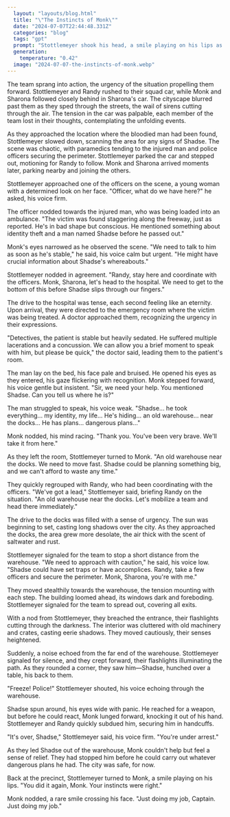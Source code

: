 ```yaml
---
  layout: "layouts/blog.html"
  title: "\"The Instincts of Monk\""
  date: "2024-07-07T22:44:48.331Z"
  categories: "blog"
  tags: "gpt"
  prompt: "Stottlemeyer shook his head, a smile playing on his lips as he glanced briefly at Randy, a flicker of uncertainty crossing his features before refocusing on Monk. \"Shadse as a kingpin? A nationwide manhunt, scouring every airport?\" Stottlemeyer chuckled softly, then resumed, \"Monk, this guy's just a run-of-the-mill criminal. We can't jump to conclusions. We don't even know if he's still in town. He hasn't blown up the Golden Gate Bridge or taken a shot at the president. Searching every airport and launching a nationwide manhunt would be a Herculean task. Instead, we need to zero in on where he might have fled. And Monk, let m⁶\r\ne tell you, I've dealt with guys like Shadse before. They often turn themselves in once the heat's on. He's a small fish who probably worked for that lawyer. If he hears about a shootout, he'll likely surrender out of fear for his own safety. And as for this mess,\" Stottlemeyer gestured toward the bodyguard sprawled on the floor not far from Shmedic, \"I reckon there was a scuffle between the two. One of them pulled the trigger, and as for the car incident? Perhaps Shadse panicked, threw the vehicle into reverse, and accidentally rammed into the barrier where the lawyer was standing. I bet he'll be in our custody within two days, possibly turning himself in tomorrow.\" Stottlemeyer turned to Randy, who nodded in agreement. \"Yes, Captain, I concur.\"\r\n\r\nSharona shook her head, her brow furrowing in concern. \"Leland, Randy, Adrian usually has a keen sense for these things. Haven't you forgotten all the cases he's cracked where we were stumped? Perhaps it's time to heed his instincts.\"\r\n\r\nStottlemeyer raised a hand as his phone began to ring. Retrieving it from his pocket, he answered the call briskly. \"Alright... I see... We'll be right there... Get the injured party to the neares hospital, but detain the person who contacted you... We need to gather any information they have.\" Stottlemeyer sighed heavily after ending the call, his frustration evident. \"Monk, I thin you might be onto something. They've found a man staggering along the freeway, bloodied and in a gray suit. He flagged down another vehicle.\" Sharona's expression brightened. \"That must be Shadse, right?\" Monk shook his head solemnly. \"No, he's Shadse's victim. Identity theft. We need to move swiftly. Shadse can't be too far from where they discovered the other man. If he's still in the vicinity, he wouldn't have been able to escape in his car.\"\r\n\r\nStottlemeyer nodded decisively, turning to Randy. \"Let's move. We need to assess the situation. Monk, Sharona, follow closely behind us. Disregard traffic signals. We'll lead with sirens blaring, should get there in about ten minutes if we hustle.\""
  generation: 
    temperature: "0.42"
  image: "2024-07-07-the-instincts-of-monk.webp"
---
```

The team sprang into action, the urgency of the situation propelling them forward. Stottlemeyer and Randy rushed to their squad car, while Monk and Sharona followed closely behind in Sharona's car. The cityscape blurred past them as they sped through the streets, the wail of sirens cutting through the air. The tension in the car was palpable, each member of the team lost in their thoughts, contemplating the unfolding events.

As they approached the location where the bloodied man had been found, Stottlemeyer slowed down, scanning the area for any signs of Shadse. The scene was chaotic, with paramedics tending to the injured man and police officers securing the perimeter. Stottlemeyer parked the car and stepped out, motioning for Randy to follow. Monk and Sharona arrived moments later, parking nearby and joining the others.

Stottlemeyer approached one of the officers on the scene, a young woman with a determined look on her face. "Officer, what do we have here?" he asked, his voice firm.

The officer nodded towards the injured man, who was being loaded into an ambulance. "The victim was found staggering along the freeway, just as reported. He's in bad shape but conscious. He mentioned something about identity theft and a man named Shadse before he passed out."

Monk's eyes narrowed as he observed the scene. "We need to talk to him as soon as he's stable," he said, his voice calm but urgent. "He might have crucial information about Shadse's whereabouts."

Stottlemeyer nodded in agreement. "Randy, stay here and coordinate with the officers. Monk, Sharona, let's head to the hospital. We need to get to the bottom of this before Shadse slips through our fingers."

The drive to the hospital was tense, each second feeling like an eternity. Upon arrival, they were directed to the emergency room where the victim was being treated. A doctor approached them, recognizing the urgency in their expressions.

"Detectives, the patient is stable but heavily sedated. He suffered multiple lacerations and a concussion. We can allow you a brief moment to speak with him, but please be quick," the doctor said, leading them to the patient's room.

The man lay on the bed, his face pale and bruised. He opened his eyes as they entered, his gaze flickering with recognition. Monk stepped forward, his voice gentle but insistent. "Sir, we need your help. You mentioned Shadse. Can you tell us where he is?"

The man struggled to speak, his voice weak. "Shadse... he took everything... my identity, my life... He's hiding... an old warehouse... near the docks... He has plans... dangerous plans..."

Monk nodded, his mind racing. "Thank you. You've been very brave. We'll take it from here."

As they left the room, Stottlemeyer turned to Monk. "An old warehouse near the docks. We need to move fast. Shadse could be planning something big, and we can't afford to waste any time."

They quickly regrouped with Randy, who had been coordinating with the officers. "We've got a lead," Stottlemeyer said, briefing Randy on the situation. "An old warehouse near the docks. Let's mobilize a team and head there immediately."

The drive to the docks was filled with a sense of urgency. The sun was beginning to set, casting long shadows over the city. As they approached the docks, the area grew more desolate, the air thick with the scent of saltwater and rust.

Stottlemeyer signaled for the team to stop a short distance from the warehouse. "We need to approach with caution," he said, his voice low. "Shadse could have set traps or have accomplices. Randy, take a few officers and secure the perimeter. Monk, Sharona, you're with me."

They moved stealthily towards the warehouse, the tension mounting with each step. The building loomed ahead, its windows dark and foreboding. Stottlemeyer signaled for the team to spread out, covering all exits.

With a nod from Stottlemeyer, they breached the entrance, their flashlights cutting through the darkness. The interior was cluttered with old machinery and crates, casting eerie shadows. They moved cautiously, their senses heightened.

Suddenly, a noise echoed from the far end of the warehouse. Stottlemeyer signaled for silence, and they crept forward, their flashlights illuminating the path. As they rounded a corner, they saw him—Shadse, hunched over a table, his back to them.

"Freeze! Police!" Stottlemeyer shouted, his voice echoing through the warehouse.

Shadse spun around, his eyes wide with panic. He reached for a weapon, but before he could react, Monk lunged forward, knocking it out of his hand. Stottlemeyer and Randy quickly subdued him, securing him in handcuffs.

"It's over, Shadse," Stottlemeyer said, his voice firm. "You're under arrest."

As they led Shadse out of the warehouse, Monk couldn't help but feel a sense of relief. They had stopped him before he could carry out whatever dangerous plans he had. The city was safe, for now.

Back at the precinct, Stottlemeyer turned to Monk, a smile playing on his lips. "You did it again, Monk. Your instincts were right."

Monk nodded, a rare smile crossing his face. "Just doing my job, Captain. Just doing my job."
